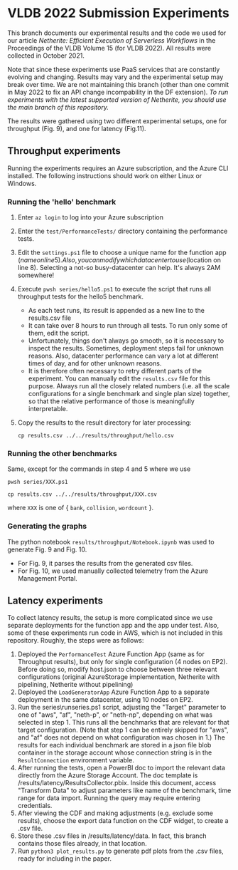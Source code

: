 # VLDB 2022 Submission Experiments

This branch documents our experimental results and the code we used for our article *Netherite: Efficient Execution of Serverless Workflows* in the Proceedings of the VLDB Volume 15 (for VLDB 2022). All results were collected in October 2021.

Note that since these experiments use PaaS services that are constantly evolving and changing. Results may vary and the experimental setup may break over time.
We are not maintaining this branch (other than one commit in May 2022 to fix an API change incompability in the DF extension).
*To run experiments with the latest supported version of Netherite, you should use the main branch of this repository.*

The results were gathered using two different experimental setups, one for throughput (Fig. 9), and one for latency (Fig.11).

## Throughput experiments

Running the experiments requires an Azure subscription, and the Azure CLI installed. The following instructions should work on either Linux or Windows.

### Running the 'hello' benchmark

1. Enter `az login` to log into your Azure subscription
1. Enter the `test/PerformanceTests/` directory containing the performance tests.
1. Edit the `settings.ps1` file to choose a unique name for the function app ($name on line 5). Also, you can modify which data center to use ($location on line 8). Selecting a not-so busy-datacenter can help. It's always 2AM somewhere!
1. Execute `pwsh series/hello5.ps1` to execute the script that runs all throughput tests for the hello5 benchmark.
   - As each test runs, its result is appended as a new line to the results.csv file
   - It can take over 8 hours to run through all tests. To run only some of them, edit the script.
   - Unfortunately, things don't always go smooth, so it is necessary to inspect the results.
   Sometimes, deployment steps fail for unknown reasons. Also, datacenter performance can vary a lot at different times of day, and for other unknown reasons.
   - It is therefore often necessary to retry different parts of the experiment. You can manually edit the `results.csv` file for this purpose. Always run all the closely related numbers (i.e. all the scale configurations for a single benchmark and single plan size) together, so that the relative performance of those is meaningfully interpretable.
1. Copy the results to the result directory for later processing:

    `cp results.csv ../../results/throughput/hello.csv`

### Running the other benchmarks

Same, except for the commands in step 4 and 5 where we use

`pwsh series/XXX.ps1`

`cp results.csv ../../results/throughput/XXX.csv`

where `XXX` is one of { `bank`, `collision`, `wordcount` }.

### Generating the graphs

The python notebook `results/throughput/Notebook.ipynb` was used to generate Fig. 9 and Fig. 10.

- For Fig. 9, it parses the results from the generated csv files.
- For Fig. 10, we used manually collected telemetry from the Azure Management Portal.

## Latency experiments

To collect latency results, the setup is more complicated since we use separate deployments for the function app and the app under test. Also, some of these experiments run code in AWS, which is not included in this repository. Roughly, the steps were as follows:

1. Deployed the `PerformanceTest` Azure Function App (same as for Throughput results), but only for single configuration (4 nodes on EP2).
   Before doing so, modify host.json to choose between three relevant configurations (original AzureStorage implementation, Netherite with pipelining, Netherite without pipelining)
1. Deployed the `LoadGeneratorApp` Azure Function App to a separate  deployment in the same datacenter, using 10 nodes on EP2.
1. Run the series\runseries.ps1 script, adjusting the "Target" parameter to one of "aws", "af", "neth-p", or "neth-np", depending on what was selected in step 1.
   This runs all the benchmarks that are relevant for that target configuration.
   (Note that step 1 can be entirely skipped for "aws", and "af" does not depend on what configuration was chosen in 1.)
   The results for each individual benchmark are stored in a json file blob container in the storage account whose connection string is in the `ResultConnection` environment variable.
1. After running the tests, open a PowerBI doc to import the relevant data directly from the Azure Storage Account. The doc template is /results/latency/ResultsCollector.pbix.
   Inside this document, access "Transform Data" to adjust parameters like name of the benchmark, time range for data import. Running the query may require entering credentials.
1. After viewing the CDF and making adjustments (e.g. exclude some results), choose the export data function on the CDF widget, to create a .csv file.
1. Store these .csv files in /results/latency/data. In fact, this branch contains those files already, in that location.
1. Run `python3 plot_results.py` to generate pdf plots from the .csv files, ready for including in the paper.
